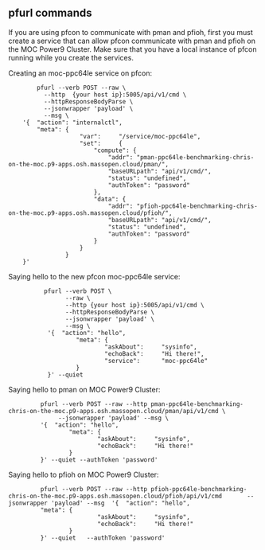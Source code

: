 ## pfurl commands

If you are using pfcon to communicate with pman and pfioh, first you must create a service that can allow pfcon communicate with pman and pfioh on the MOC Power9 Cluster. Make sure that you have a local instance of pfcon running while you create the services.

Creating an moc-ppc64le service on pfcon:

            pfurl --verb POST --raw \
              --http  {your host ip}:5005/api/v1/cmd \
              --httpResponseBodyParse \
              --jsonwrapper 'payload' \
              --msg \
        '{  "action": "internalctl",
            "meta": {
                        "var":     "/service/moc-ppc64le",
                        "set":     {
                            "compute": {
                                "addr": "pman-ppc64le-benchmarking-chris-on-the-moc.p9-apps.osh.massopen.cloud/pman/",
                                "baseURLpath": "api/v1/cmd/",
                                "status": "undefined",
                                "authToken": "password"
                            },
                            "data": {
                                "addr": "pfioh-ppc64le-benchmarking-chris-on-the-moc.p9-apps.osh.massopen.cloud/pfioh/",
                                "baseURLpath": "api/v1/cmd/",
                                "status": "undefined",
                                "authToken": "password"
                            }
                        }
                    }
        }'

Saying hello to the new pfcon moc-ppc64le service:

              pfurl --verb POST \
                    --raw \
                    --http {your host ip}:5005/api/v1/cmd \
                    --httpResponseBodyParse \
                    --jsonwrapper 'payload' \
                    --msg \
               '{  "action": "hello",
                       "meta": {
                               "askAbout":     "sysinfo",
                               "echoBack":     "Hi there!",
                               "service":      "moc-ppc64le"
                       }
               }' --quiet 
               
               
 Saying hello to pman on MOC Power9 Cluster:                
               
             pfurl --verb POST --raw --http pman-ppc64le-benchmarking-chris-on-the-moc.p9-apps.osh.massopen.cloud/pman/api/v1/cmd \
                  --jsonwrapper 'payload' --msg \
             '{  "action": "hello",
                     "meta": {
                             "askAbout":     "sysinfo",
                             "echoBack":     "Hi there!"
                     }
             }' --quiet --authToken 'password'
             
 
 Saying hello to pfioh on MOC Power9 Cluster: 
 
             pfurl --verb POST --raw --http pfioh-ppc64le-benchmarking-chris-on-the-moc.p9-apps.osh.massopen.cloud/pfioh/api/v1/cmd       --jsonwrapper 'payload' --msg  '{  "action": "hello",
             "meta": {
                             "askAbout":     "sysinfo",
                             "echoBack":     "Hi there!"
                     }
             }' --quiet   --authToken 'password'
